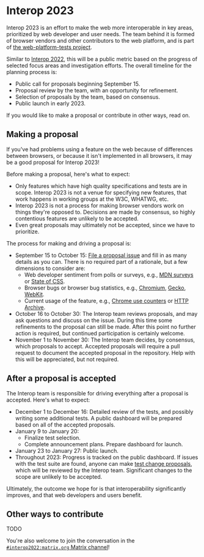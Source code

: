 # Interop 2023

Interop 2023 is an effort to make the web more interoperable in key areas, prioritized by web developer and user needs. The team behind it is formed of browser vendors and other contributors to the web platform, and is part of [the web-platform-tests project](https://github.com/web-platform-tests/wpt).

Similar to [Interop 2022](https://wpt.fyi/interop-2022), this will be a public metric based on the progress of selected focus areas and investigation efforts. The overall timeline for the planning process is:

- Public call for proposals beginning September 15.
- Proposal review by the team, with an opportunity for refinement.
- Selection of proposals by the team, based on consensus.
- Public launch in early 2023.

If you would like to make a proposal or contribute in other ways, read on.

## Making a proposal

If you've had problems using a feature on the web because of differences between browsers, or because it isn't implemented in all browsers, it may be a good proposal for Interop 2023!

Before making a proposal, here's what to expect:

- Only features which have high quality specifications and tests are in scope. Interop 2023 is not a venue for specifying new features, that work happens in working groups at the W3C, WHATWG, etc.
- Interop 2023 is not a process for making browser vendors work on things they're opposed to. Decisions are made by consensus, so highly contentious features are unlikely to be accepted.
- Even great proposals may ultimately not be accepted, since we have to prioritize.

The process for making and driving a proposal is:

- September 15 to October 15: [File a proposal issue](https://github.com/web-platform-tests/interop/issues/new?assignees=&labels=proposal&template=proposal.md) and fill in as many details as you can. There is no required part of a rationale, but a few dimensions to consider are:
  - Web developer sentiment from polls or surveys, e.g., [MDN surveys](https://insights.developer.mozilla.org/) or [State of CSS](https://stateofcss.com/).
  - Browser bugs or browser bug statistics, e.g., [Chromium](https://bugs.chromium.org/), [Gecko](https://bugzilla.mozilla.org/), [WebKit](https://bugs.webkit.org/).
  - Current usage of the feature, e.g., [Chrome use counters](https://www.chromestatus.com/metrics/feature/popularity) or [HTTP Archive](https://httparchive.org/). 
- October 16 to October 30: The Interop team reviews proposals, and may ask questions and discuss on the issue. During this time some refinements to the proposal can still be made. After this point no further action is required, but continued participation is certainly welcome.
- November 1 to November 30: The Interop team decides, by consensus, which proposals to accept. Accepted proposals will require a pull request to document the accepted proposal in the repository. Help with this will be appreciated, but not required.

## After a proposal is accepted

The Interop team is responsible for driving everything after a proposal is accepted. Here's what to expect:

- December 1 to December 16: Detailed review of the tests, and possibly writing some additional tests. A public dashboard will be prepared based on all of the accepted proposals.
- January 9 to January 20:
  - Finalize test selection.
  - Complete announcement plans. Prepare dashboard for launch.
- January 23 to January 27: Public launch.
- Throughout 2023: Progress is tracked on the public dashboard. If issues with the test suite are found, anyone can make [test change proposals](https://github.com/web-platform-tests/interop/issues/new?assignees=&labels=test-change-proposal&template=test-change-proposal.md), which will be reviewed by the Interop team. Significant changes to the scope are unlikely to be accepted.

Ultimately, the outcome we hope for is that interoperability significantly improves, and that web developers and users benefit.

## Other ways to contribute

TODO

You're also welcome to join the conversation in the [`#interop2022:matrix.org` Matrix channel](https://app.element.io/#/room/#interop2022:matrix.org)!
